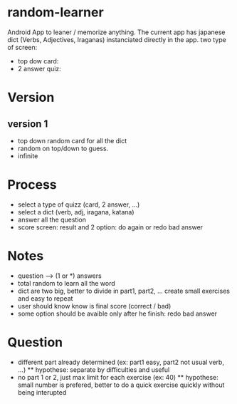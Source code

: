 # random-learner

Android App to leaner / memorize anything.
The current app has japanese dict (Verbs, Adjectives, Iraganas) instanciated directly in the app.
two type of screen:
* top dow card:
* 2 answer quiz:

# Version

## version 1
* top down random card for all the dict
* random on top/down to guess.
* infinite

# Process

* select a type of quizz (card, 2 answer, ...)
* select a dict (verb, adj, iragana, katana)
* answer all the question
* score screen: result and 2 option: do again or redo bad answer

# Notes

* question --> (1 or *) answers
* total random to learn all the word
* dict are two big, better to divide in part1, part2, ... create small exercises and easy to repeat
* user should know know is final score (correct / bad)
* some option should be avaible only after he finish: redo bad answer

# Question

* different part already determined (ex: part1 easy, part2 not usual verb, ...)
** hypothese: separate by difficulties and useful
* no part 1 or 2, just max limit for each exercise (ex: 40)
** hypothese: small number is prefered, better to do a quick exercise quickly without being interupted
